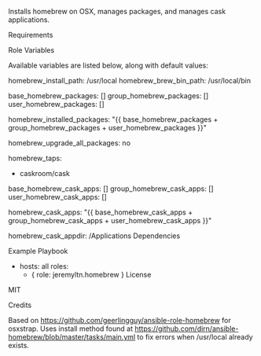 Installs homebrew on OSX, manages packages, and manages cask applications.

Requirements

Role Variables

Available variables are listed below, along with default values:

homebrew_install_path: /usr/local
homebrew_brew_bin_path: /usr/local/bin

base_homebrew_packages: []
group_homebrew_packages: []
user_homebrew_packages: []

homebrew_installed_packages: "{{ base_homebrew_packages + group_homebrew_packages + user_homebrew_packages }}"

homebrew_upgrade_all_packages: no

homebrew_taps:
  - caskroom/cask

base_homebrew_cask_apps: []
group_homebrew_cask_apps: []
user_homebrew_cask_apps: []

homebrew_cask_apps: "{{ base_homebrew_cask_apps + group_homebrew_cask_apps + user_homebrew_cask_apps }}"

homebrew_cask_appdir: /Applications
Dependencies

Example Playbook

- hosts: all
  roles:
    - { role: jeremyltn.homebrew }
License

MIT

Credits

Based on https://github.com/geerlingguy/ansible-role-homebrew for osxstrap. Uses install method found at https://github.com/dirn/ansible-homebrew/blob/master/tasks/main.yml to fix errors when /usr/local already exists.
